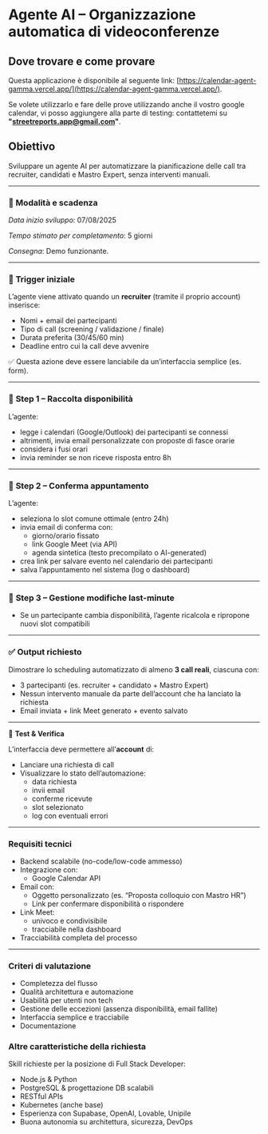 # **Agente AI – Organizzazione automatica di videoconferenze**

## Dove trovare e come provare

Questa applicazione è disponibile al seguente link: [https://calendar-agent-gamma.vercel.app/](https://calendar-agent-gamma.vercel.app/).

Se volete utilizzarlo e fare delle prove utilizzando anche il vostro google calendar, vi posso aggiungere alla parte di testing: contattetemi su **"streetreports.app@gmail.com"**.

## Obiettivo
Sviluppare un agente AI per automatizzare la pianificazione delle call tra recruiter, candidati e Mastro Expert, senza interventi manuali.

---

### 📅 Modalità e scadenza

*Data inizio sviluppo*: 07/08/2025

*Tempo stimato per completamento*: 5 giorni

*Consegna*: Demo funzionante.

---


### 🔹 **Trigger iniziale**

L’agente viene attivato quando un **recruiter** (tramite il proprio account) inserisce:

- Nomi + email dei partecipanti
- Tipo di call (screening / validazione / finale)
- Durata preferita (30/45/60 min)
- Deadline entro cui la call deve avvenire

✅ Questa azione deve essere lanciabile da un’interfaccia semplice (es. form).

---

### 🔹 **Step 1 – Raccolta disponibilità**

L’agente:

- legge i calendari (Google/Outlook) dei partecipanti se connessi
- altrimenti, invia email personalizzate con proposte di fasce orarie
- considera i fusi orari
- invia reminder se non riceve risposta entro 8h

---

### 🔹 **Step 2 – Conferma appuntamento**

L’agente:

- seleziona lo slot comune ottimale (entro 24h)
- invia email di conferma con:
    - giorno/orario fissato
    - link Google Meet (via API)
    - agenda sintetica (testo precompilato o AI-generated)
- crea link per salvare evento nel calendario dei partecipanti
- salva l’appuntamento nel sistema (log o dashboard)

---

### 🔹 **Step 3 – Gestione modifiche last-minute**

- Se un partecipante cambia disponibilità, l’agente ricalcola e ripropone nuovi slot compatibili

---

### ✅ **Output richiesto**

Dimostrare lo scheduling automatizzato di almeno **3 call reali**, ciascuna con:

- 3 partecipanti (es. recruiter + candidato + Mastro Expert)
- Nessun intervento manuale da parte dell’account che ha lanciato la richiesta
- Email inviata + link Meet generato + evento salvato

---

🧪 **Test & Verifica**

L’interfaccia deve permettere all’**account** di:

- Lanciare una richiesta di call
- Visualizzare lo stato dell’automazione:
    - data richiesta
    - invii email
    - conferme ricevute
    - slot selezionato
    - log con eventuali errori

---

### **Requisiti tecnici**

- Backend scalabile (no-code/low-code ammesso)
- Integrazione con:
    - Google Calendar API
- Email con:
    - Oggetto personalizzato (es. “Proposta colloquio con Mastro HR”)
    - Link per confermare disponibilità o rispondere
- Link Meet:
    - univoco e condivisibile
    - tracciabile nella dashboard
- Tracciabilità completa del processo

---

### **Criteri di valutazione**

- Completezza del flusso
- Qualità architettura e automazione
- Usabilità per utenti non tech
- Gestione delle eccezioni (assenza disponibilità, email fallite)
- Interfaccia semplice e tracciabile
- Documentazione

### Altre caratteristiche della richiesta

Skill richieste per la posizione di Full Stack Developer:
- Node.js & Python
- PostgreSQL & progettazione DB scalabili
- RESTful APIs
- Kubernetes (anche base)
- Esperienza con Supabase, OpenAI, Lovable, Unipile
- Buona autonomia su architettura, sicurezza, DevOps